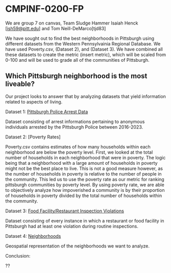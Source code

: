 # CMPINF-0200-FP

We are group 7 on canvas, Team Sludge Hammer
Isaiah Henck [ish59@pitt.edu] and Tom Neill-DeMarco[tjd83]

We have sought out to find the best neighborhoods in Pittsburgh using different datasets from the Western Pennsylvainia Regional Database. We have used Poverty.csv, (Dataset 2), and (Dataset 3). We have combined all these datasets to create the metric (insert metric), which will be scaled from 0-100 and will be used to grade all of the communities of Pittsburgh.

## Which Pittsburgh neighborhood is the most liveable?
Our project looks to answer that by analyzing datasets that yield information related to aspects of living.

Dataset 1: [Pittsburgh Police Arrest Data](https://data.wprdc.org/dataset/arrest-data/resource/e03a89dd-134a-4ee8-a2bd-62c40aeebc6f)

Dataset consisting of arrest informations pertaining to anonymous individuals arrested by the Pittsburgh Police between 2016-2023. 

Dataset 2: [Poverty Rates]

Poverty.csv contains estimates of how many households within each neighborhood are below the poverty level. First, we looked at the total number of households in each neighborhood that were in poverty. The logic being that a neighborhood with a large amount of households in poverty might not be the best place to live. This is not a good measure however, as the number of households in poverty is relative to the number of people in the community. This led us to use the poverty rate as our metric for ranking pittsburgh communities by poverty level. By using poverty rate, we are able to objectively analyze how impoverished a community is by their proportion of households in poverty divided by the total number of households within the community.

Dataset 3: [Food Facility/Restaurant Inspection Violations](https://data.wprdc.org/dataset/allegheny-county-restaurant-food-facility-inspection-violations/resource/1a1329e2-418c-4bd3-af2c-cc334e7559af)

Dataset consisting of every instance in which a restaurant or food facility in Pittsburgh had at least one violation during routine inspections.

Dataset 4: [Neighborhoods](https://data.wprdc.org/dataset/neighborhoods2)

Geospatial representation of the neighborhoods we want to analyze.

Conclusion:

??
